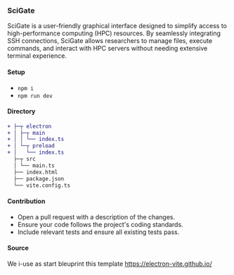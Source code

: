 ### SciGate
SciGate is a user-friendly graphical interface designed to simplify access to high-performance computing (HPC) resources. By seamlessly integrating SSH connections, SciGate allows researchers to manage files, execute commands, and interact with HPC servers without needing extensive terminal experience.

#### Setup
- `npm i`
- `npm run dev`

#### Directory
```diff
+ ├─┬ electron
+ │ ├─┬ main
+ │ │ └── index.ts
+ │ └─┬ preload
+ │   └── index.ts
  ├─┬ src
  │ └── main.ts
  ├── index.html
  ├── package.json
  └── vite.config.ts
```

#### Contribution
- Open a pull request with a description of the changes.
- Ensure your code follows the project's coding standards.
- Include relevant tests and ensure all existing tests pass.

#### Source
We i-use as start bleuprint this template https://electron-vite.github.io/